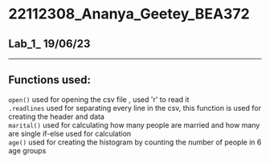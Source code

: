 # 22112308_Ananya_Geetey_BEA372
## Lab_1_ 19/06/23
---
## Functions used:
`open()`
used for opening the csv file , used 'r' to read it <br>
`.readlines`
used for separating every line in the csv, this function is used for creating the header and data <br>
`marital()`
used for calculating how many people are married and how many are single
if-else used for calculation <br>
`age()`
used for creating the histogram by counting the number of people in 6 age groups
